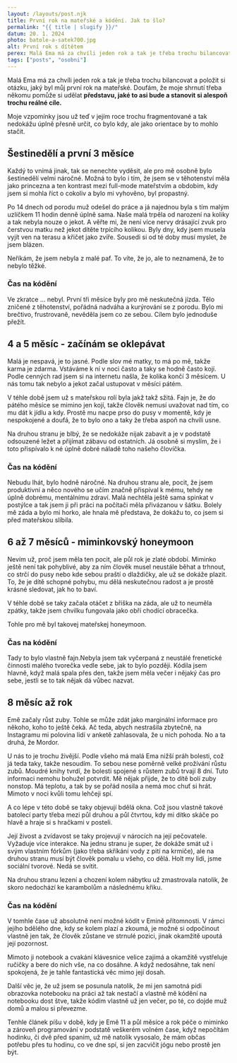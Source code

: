 ```yaml
---
layout: /layouts/post.njk
title: První rok na mateřské a kódění. Jak to šlo?
permalink: "{{ title | slugify }}/"
datum: 20. 1. 2024
photo: batole-a-satek700.jpg
alt: První rok s dítětem
perex: Malá Ema má za chvíli jeden rok a tak je třeba trochu bilancovat a položit si otázku, jaký byl můj první rok na mateřské.
tags: ["posts", "osobni"]
---
```


Malá Ema má za chvíli jeden rok a tak je třeba trochu bilancovat a položit si otázku, jaký byl můj první rok na mateřské. Doufám, že moje shrnutí třeba někomu pomůže si udělat **představu, jaké to asi bude a stanovit si alespoň trochu reálné cíle.**

Moje vzpomínky jsou už teď v jejím roce trochu fragmentované a tak nedokážu úplně přesně určit, co bylo kdy, ale jako orientace by to mohlo stačit.

## Šestinedělí a první 3 měsíce

Každý to vnímá jinak, tak se nenechte vyděsit, ale pro mě osobně bylo šestinedělí velmi náročné. Možná to bylo i tím, že jsem se v těhotenství měla jako princezna a ten kontrast mezi full-mode mateřstvím a obdobím, kdy jsem si mohla říct o cokoliv a bylo mi vyhověno, byl propastný.

Po 14 dnech od porodu muž odešel do práce a já najednou byla s tím malým uzlíčkem 11 hodin denně úplně sama. Naše malá trpěla od narození na koliky a tak nebyla nouze o jekot. A věřte mi, že není více nervy drásající zvuk pro čerstvou matku než jekot dítěte trpícího kolikou. Byly dny, kdy jsem musela vyjít ven na terasu a křičet jako zvíře. Sousedi si od té doby musí myslet, že jsem blázen.

Neříkám, že jsem nebyla z malé paf. To víte, že jo, ale to neznamená, že to nebylo těžké.

### Čas na kódění

Ve zkratce … nebyl. První tři měsíce byly pro mě neskutečná jízda. Tělo zničené z těhotenství, pořádná nadváha a kurýrování se z porodu. Bylo mi brečtivo, frustrovaně, nevěděla jsem co ze sebou. Cílem bylo jednoduše přežít.

## 4 a 5 měsíc - začínám se oklepávat

Malá je nespavá, je to jasné. Podle slov mé matky, to má po mě, takže karma je zdarma. Vstáváme k ní v noci často a taky se hodně často kojí. Podle cenných rad jsem si na internetu našla, že kolika končí 3 měsícem. U nás tomu tak nebylo a jekot začal ustupovat v měsíci pátém.

V téhle době jsem už s mateřskou rolí byla jakž takž sžitá. Fajn je, že do pátého měsíce se mimino jen kojí, takže člověk nemusí uvažovat nad tím, co mu dát k jídlu a kdy. Prostě mu nacpe prso do pusy v momentě, kdy je nespokojené a doufá, že to bylo ono a taky že třeba aspoň na chvíli usne.

Na druhou stranu je blbý, že se nedokáže nijak zabavit a je v podstatě odsouzené ležet a přijímat zábavu od ostatních. Já osobně si myslím, že i toto přispívalo k né úplně dobré náladě toho našeho človíčka.

### Čas na kódění

Nebudu lhát, bylo hodně náročné. Na druhou stranu ale, pocit, že jsem produktivní a něco nového se učím značně přispíval k mému, tehdy ne úplně dobrému, mentálnímu zdraví. Malá nechtěla ještě sama spinkat v postýlce a tak jsem ji při práci na počítači měla přivázanou v šátku. Bolely mě záda a bylo mi horko, ale hnala mě představa, že dokážu to, co jsem si před mateřskou slíbila.

## 6 až 7 měsíců - miminkovský honeymoon

Nevím už, proč jsem měla ten pocit, ale půl rok je zlaté období. Miminko ještě není tak pohyblivé, aby za ním člověk musel neustále běhat a trhnout, co strčí do pusy nebo kde sebou praští o dlaždičky, ale už se dokáže plazit. To, že je dítě schopné pohybu, mu dělá neskutečnou radost a je prostě krásné sledovat, jak ho to baví.

V téhle době se taky začala otáčet z bříška na záda, ale už to neuměla zpátky, takže jsem chvilku fungovala jako obří chodící obracečka.

Tohle pro mě byl takovej mateřskej honeymoon.

### Čas na kódění

Tady to bylo vlastně fajn.Nebyla jsem tak vyčerpaná z neustálé frenetické činnosti malého tvorečka vedle sebe, jak to bylo později. Kódila jsem hlavně, když malá spala přes den, takže jsem měla večer i nějaký čas pro sebe, jestli se to tak nějak dá vůbec nazvat.

## 8 měsíc až rok

Emě začaly růst zuby. Tohle se může zdát jako marginální informace pro někoho, koho to ještě čeká. Ač teda, abych nestrašila zbytečně, na Instagramu mi polovina lidí v anketě zahlasovala, že u nich pohoda. No a ta druhá, že Mordor.

U nás to je trochu živější. Podle všeho má malá Ema nižší práh bolesti, což já teda taky, takže nesoudím. To sebou nese poměrně velké prožívání růstu zubů. Moudré knihy tvrdí, že bolesti spojené s růstem zubů trvají 8 dní. Tuto informaci nemohu bohužel potvrdit. Mě nějak přijde, že to dítě bolí zuby nonstop. Má teplotu, a tak by se pořád nosila a nemá moc chuť si hrát. Mimoto v noci kvůli tomu lehčeji spí.

A co lépe v této době se taky objevují bdělá okna. Což jsou vlastně takové batolecí party třeba mezi půl druhou a půl čtvrtou, kdy mi dítko skáče po hlavě a hraje si s hračkami v posteli.

Její živost a zvídavost se taky projevují v nárocích na její pečovatele. Vyžaduje více interakce. Na jednu stranu je super, že dokáže smát už i svým vlastním fórkům (jako třeba skříkání vody z pití na krmiče), ale na druhou stranu musí být člověk pomalu u všeho, co dělá. Holt my lidi, jsme sociální tvorové. Nedá se svítit.

Na druhou stranu lezení a chození kolem nábytku už zmastrovala natolik, že skoro nedochází ke karambolům a následnému křiku.

### Čas na kódění

V tomhle čase už absolutně není možné kódit v Emině přítomnosti. V rámci jejího bdělého dne, kdy se kolem plazí a zkoumá, je možné si odpočinout vlastně jen tak, že člověk zůstane ve strnulé pozici, jinak okamžitě upoutá její pozornost.

Mimoto ji notebook a cvakání klávesnice velice zajímá a okamžitě vystřeluje ručičky a bere do nich vše, na co dosáhne. A když nedosáhne, tak není spokojená, že je tahle fantastická věc mimo její dosah.

Další věc je, že už jsem se posunula natolik, že mi jen samotná pidi obrazovka notebooku na práci až tak nestačí a vlastně mě kódění na notebooku dost štve, takže kódím vlastně už jen večer, po té, co dojde muž domů a malou si převezme.

Tenhle článek píšu v době, kdy je Emě 11 a půl měsíce a rok péče o miminko a zároveň programování v podstatě veškerém volném čase, když nepočítám hodinku, či dvě před spaním, už mě natolik vysosalo, že mám občas potřebu přes tu hodinu, co ve dne spí, si jen zacvičit jógu nebo prostě jen být.

